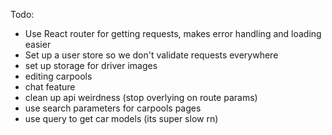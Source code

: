 Todo: 

- Use React router for getting requests, makes error handling and loading easier
- Set up a user store so we don't validate requests everywhere
- set up storage for driver images
- editing carpools
- chat feature
- clean up api weirdness (stop overlying on route params)
- use search parameters for carpools pages
- use query to get car models (its super slow rn)
